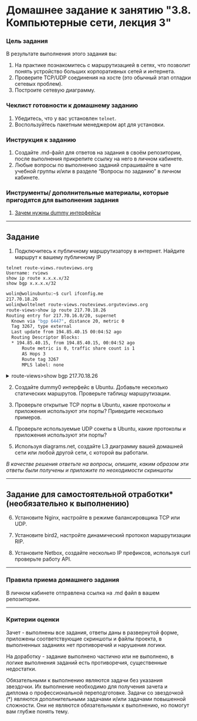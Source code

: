 # Домашнее задание к занятию "3.8. Компьютерные сети, лекция 3"

### Цель задания

В результате выполнения этого задания вы:

1. На практике познакомитесь с маршрутизацией в сетях, что позволит понять устройство больших корпоративных сетей и интернета.
2. Проверите TCP/UDP соединения на хосте (это обычный этап отладки сетевых проблем).
3. Построите сетевую диаграмму.

### Чеклист готовности к домашнему заданию

1. Убедитесь, что у вас установлен `telnet`.
2. Воспользуйтесь пакетным менеджером apt для установки.


### Инструкция к заданию

1. Создайте .md-файл для ответов на задания в своём репозитории, после выполнения прикрепите ссылку на него в личном кабинете.
2. Любые вопросы по выполнению заданий спрашивайте в чате учебной группы и/или в разделе “Вопросы по заданию” в личном кабинете.


### Инструменты/ дополнительные материалы, которые пригодятся для выполнения задания

1. [Зачем нужны dummy интерфейсы](https://tldp.org/LDP/nag/node72.html)

------

## Задание

1. Подключитесь к публичному маршрутизатору в интернет. Найдите маршрут к вашему публичному IP
```
telnet route-views.routeviews.org
Username: rviews
show ip route x.x.x.x/32
show bgp x.x.x.x/32
```

```bash
wolin@wolinubuntu:~$ curl ifconfig.me
217.70.18.26
wolin@woltelnet route-views.routeviews.orguteviews.org
route-views>show ip route 217.70.18.26
Routing entry for 217.70.16.0/20, supernet
  Known via "bgp 6447", distance 20, metric 0
  Tag 3267, type external
  Last update from 194.85.40.15 00:04:52 ago
  Routing Descriptor Blocks:
  * 194.85.40.15, from 194.85.40.15, 00:04:52 ago
      Route metric is 0, traffic share count is 1
      AS Hops 3
      Route tag 3267
      MPLS label: none
```
<details>
  <summary>route-views>show bgp 217.70.18.26</summary>
  

```bash
route-views>show bgp 217.70.18.26
BGP routing table entry for 217.70.16.0/20, version 2704305589
Paths: (21 available, best #1, table default)
  Not advertised to any peer
  Refresh Epoch 1
  3267 8641 29319
    194.85.40.15 from 194.85.40.15 (185.141.126.1)
      Origin IGP, metric 0, localpref 100, valid, external, best
      path 7FE16D9EC370 RPKI State valid
      rx pathid: 0, tx pathid: 0x0
  Refresh Epoch 1
  8283 1299 29319 29319
    94.142.247.3 from 94.142.247.3 (94.142.247.3)
      Origin IGP, metric 0, localpref 100, valid, external
      Community: 1299:30000 8283:1 8283:101 8283:102
      unknown transitive attribute: flag 0xE0 type 0x20 length 0x24
        value 0000 205B 0000 0000 0000 0001 0000 205B
              0000 0005 0000 0001 0000 205B 0000 0005
              0000 0002 
      path 7FE1884804A8 RPKI State valid
      rx pathid: 0, tx pathid: 0
  Refresh Epoch 1
  53767 6939 35598 29319 29319 29319
    162.251.163.2 from 162.251.163.2 (162.251.162.3)
      Origin IGP, localpref 100, valid, external
      Community: 53767:2000
      path 7FE154B338C8 RPKI State valid
      rx pathid: 0, tx pathid: 0
  Refresh Epoch 1
  7018 1299 29319 29319
    12.0.1.63 from 12.0.1.63 (12.0.1.63)
      Origin IGP, localpref 100, valid, external
      Community: 7018:5000 7018:37232
      path 7FE03DD47D88 RPKI State valid
      rx pathid: 0, tx pathid: 0
  Refresh Epoch 1
  3303 20485 8641 29319
    217.192.89.50 from 217.192.89.50 (138.187.128.158)
      Origin IGP, localpref 100, valid, external
```
</details>

2. Создайте dummy0 интерфейс в Ubuntu. Добавьте несколько статических маршрутов. Проверьте таблицу маршрутизации.

3. Проверьте открытые TCP порты в Ubuntu, какие протоколы и приложения используют эти порты? Приведите несколько примеров.

4. Проверьте используемые UDP сокеты в Ubuntu, какие протоколы и приложения используют эти порты?

5. Используя diagrams.net, создайте L3 диаграмму вашей домашней сети или любой другой сети, с которой вы работали. 


*В качестве решения ответьте на вопросы, опишите, каким образом эти ответы были получены и приложите по неоходимости скриншоты*

 ---
 
## Задание для самостоятельной отработки* (необязательно к выполнению)

6. Установите Nginx, настройте в режиме балансировщика TCP или UDP.

7. Установите bird2, настройте динамический протокол маршрутизации RIP.

8. Установите Netbox, создайте несколько IP префиксов, используя curl проверьте работу API.

----

### Правила приема домашнего задания

В личном кабинете отправлена ссылка на .md файл в вашем репозитории.

-----

### Критерии оценки

Зачет - выполнены все задания, ответы даны в развернутой форме, приложены соответствующие скриншоты и файлы проекта, в выполненных заданиях нет противоречий и нарушения логики.

На доработку - задание выполнено частично или не выполнено, в логике выполнения заданий есть противоречия, существенные недостатки. 
 
Обязательными к выполнению являются задачи без указания звездочки. Их выполнение необходимо для получения зачета и диплома о профессиональной переподготовке.
Задачи со звездочкой (*) являются дополнительными задачами и/или задачами повышенной сложности. Они не являются обязательными к выполнению, но помогут вам глубже понять тему.
